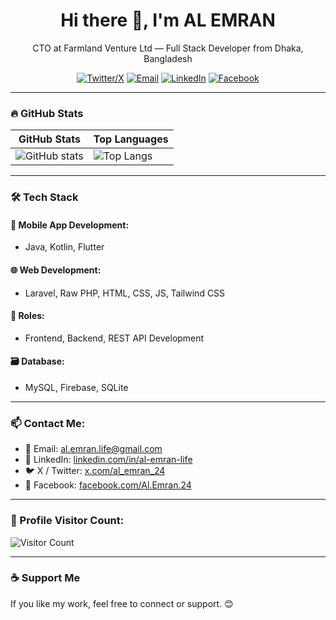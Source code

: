 <h1 align="center">Hi there 👋, I'm AL EMRAN</h1>
<p align="center">CTO at Farmland Venture Ltd — Full Stack Developer from Dhaka, Bangladesh</p>

<p align="center">
  <a href="https://x.com/al_emran_24"><img src="https://img.shields.io/badge/X-000000?style=for-the-badge&logo=twitter&logoColor=white" alt="Twitter/X"/></a>
  <a href="mailto:al.emran.life@gmail.com"><img src="https://img.shields.io/badge/Email-D14836?style=for-the-badge&logo=gmail&logoColor=white" alt="Email"/></a>
  <a href="https://linkedin.com/in/al-emran-life"><img src="https://img.shields.io/badge/LinkedIn-blue?style=for-the-badge&logo=linkedin&logoColor=white" alt="LinkedIn"/></a>
  <a href="https://facebook.com/Al.Emran.24"><img src="https://img.shields.io/badge/Facebook-1877F2?style=for-the-badge&logo=facebook&logoColor=white" alt="Facebook"/></a>
</p>

---

### 🔥 GitHub Stats

| GitHub Stats | Top Languages |
|--------------|----------------|
| ![GitHub stats](https://github-readme-stats-xi-eight-56.vercel.app/api?username=al-emran-bdtechstore&show_icons=true&theme=tokyonight&count_private=true) | ![Top Langs](https://github-readme-stats-xi-eight-56.vercel.app/api/top-langs/?username=al-emran-bdtechstore&layout=compact&theme=tokyonight) |

---

### 🛠️ Tech Stack

#### 📱 Mobile App Development:
- Java, Kotlin, Flutter

#### 🌐 Web Development:
- Laravel, Raw PHP, HTML, CSS, JS, Tailwind CSS

#### 🧠 Roles:
- Frontend, Backend, REST API Development

#### 🗃️ Database:
- MySQL, Firebase, SQLite

---

### 📫 Contact Me:

- 📧 Email: [al.emran.life@gmail.com](mailto:al.emran.life@gmail.com)
- 🔗 LinkedIn: [linkedin.com/in/al-emran-life](https://linkedin.com/in/al-emran-life)
- 🐦 X / Twitter: [x.com/al_emran_24](https://x.com/al_emran_24)
- 📘 Facebook: [facebook.com/Al.Emran.24](https://facebook.com/Al.Emran.24)

---

### 🧮 Profile Visitor Count:

![Visitor Count](https://komarev.com/ghpvc/?username=al-emran-bdtechstore&label=Profile%20Views&color=0e75b6&style=flat)

---

### ☕ Support Me

If you like my work, feel free to connect or support. 😊

<!-- Optional PayPal or BuyMeACoffee can be added here -->
